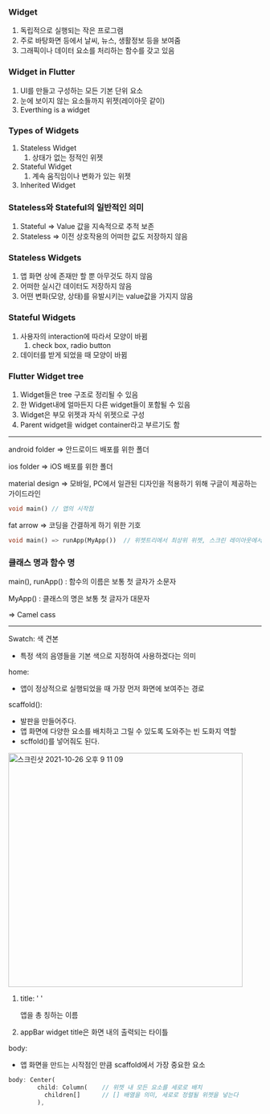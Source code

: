 ### Widget

1. 독립적으로 실행되는 작은 프로그램
2. 주로 바탕화면 등에서 날씨, 뉴스, 생활정보 등을 보여줌
3. 그래픽이나 데이터 요소를 처리하는 함수를 갖고 있음

### Widget in Flutter

1. UI를 만들고 구성하는 모든 기본 단위 요소
2. 눈에 보이지 않는 요소들까지 위젯(레이아웃 같이)
3. Everthing is a widget

### Types of Widgets

1. Stateless Widget
    1. 상태가 없는 정적인 위젯
2. Stateful Widget
    1. 계속 움직임이나 변화가 있는 위젯
3. Inherited Widget

### Stateless와 Stateful의 일반적인 의미

1. Stateful ⇒ Value 값을 지속적으로 추적 보존
2. Stateless ⇒ 이전 상호작용의 어떠한 값도 저장하지 않음

### Stateless Widgets

1. 앱 화면 상에 존재만 할 뿐 아무것도 하지 않음
2. 어떠한 실시간 데이터도 저장하지 않음
3. 어떤 변화(모양, 상태)를 유발시키는 value값을 가지지 않음

### Stateful Widgets

1. 사용자의 interaction에 따라서 모양이 바뀜
    1. check box, radio button
2. 데이터를 받게 되었을 때 모양이 바뀜

### Flutter Widget tree

1. Widget들은 tree 구조로 정리될 수 있음
2. 한 Widget내에 얼마든지 다른 widget들이 포함될 수 있음 
3. Widget은 부모 위젯과 자식 위젯으로 구성
4. Parent widget을 widget container라고 부르기도 함

---

android folder ⇒ 안드로이드 배포를 위한 폴더

ios folder ⇒ iOS 배포를 위한 폴더

material design ⇒ 모바일, PC에서 일관된 디자인을 적용하기 위해 구글이 제공하는 가이드라인

```dart
void main() // 앱의 시작점
```

fat arrow ⇒ 코딩을 간결하게 하기 위한 기호

```dart
void main() => runApp(MyApp())  // 위젯트리에서 최상위 위젯, 스크린 레이아웃에서 최초로 빌드
```

### 클래스 명과 함수 명

main(), runApp() : 함수의 이름은 보통 첫 글자가 소문자

MyApp() : 클래스의 명은 보통 첫 글자가 대문자

⇒ Camel cass

---

Swatch: 색 견본

- 특정 색의 음영들을 기본 색으로 지정하여 사용하겠다는 의미

home: 

- 앱이 정상적으로 실행되었을 때 가장 먼저 화면에 보여주는 경로

scaffold(): 

- 발판을 만들어주다.
- 앱 화면에 다양한 요소를 배치하고 그릴 수 있도록 도와주는 빈 도화지 역할
- scffold()를 넣어줘도 된다.

<img width="466" alt="스크린샷 2021-10-26 오후 9 11 09" src="https://user-images.githubusercontent.com/74299463/138883450-8e93cc99-92ce-4b35-b90a-68b7104b9818.png">


1. title: ' '
    
    앱을 총 칭하는 이름
    
2. appBar widget title은 화면 내의 출력되는 타이틀

body: 

- 앱 화면을 만드는 시작점인 만큼 scaffold에서 가장 중요한 요소

```dart
body: Center(
        child: Column(    // 위젯 내 모든 요소를 세로로 배치
          children[]      // [] 배열을 의미, 세로로 정렬될 위젯을 넣는다
        ),
```
